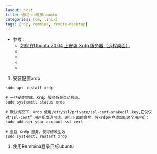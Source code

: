 ```yaml
---
layout: post
title: 通过rdp连接ubuntu
categories: [cm, linux]
tags: [rdp, remmina, remote-desktop]
---
```


* 参考： 
    * [如何在Ubuntu 20.04 上安装 Xrdp 服务器（远程桌面）](https://yq.aliyun.com/articles/762186)
    * []()
    * []()
    * []()
    * []()

1. 安装配置xrdp
~~~
sudo apt install xrdp 

# 一旦安装完成，Xrdp 服务将会自动启动。
sudo systemctl status xrdp

# 默认情况下，Xrdp 使用/etc/ssl/private/ssl-cert-snakeoil.key,它仅仅对“ssl-cert” 用户组成语可读。运行下面的命令，将xrdp用户添加到这个用户组：
sudo adduser your-account ssl-cert  

# 重启 Xrdp 服务，使得修改生效：
sudo systemctl restart xrdp
~~~

1. 使用Remmina登录目标ubuntu

